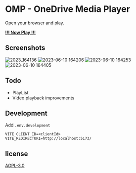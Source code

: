 # OMP - OneDrive Media Player
Open your browser and play.

[**!!! Now Play !!!**](https://nini22p.github.io/omp/)


## Screenshots
![2023_164136](https://github.com/nini22P/omp/assets/60903333/4ad7db6c-dfe0-46cf-b7ce-c2f9d77e4ad3)
![2023-06-10 164206](https://github.com/nini22P/omp/assets/60903333/23c62b76-96d4-43d8-984a-9494df885f84)
![2023-06-10 164253](https://github.com/nini22P/omp/assets/60903333/1880fa56-78a8-45f0-b63b-09b776ea7876)
![2023-06-10 164405](https://github.com/nini22P/omp/assets/60903333/f85e2a13-4eec-45a8-b6cd-9acce4f7bb0f)

## Todo
* PlayList
* Video playback improvements

## Development

Add `.env.development`

```env
VITE_CLIENT_ID=<clientId>
VITE_REDIRECTURI=http://localhost:5173/
```
## license
[AGPL-3.0](https://github.com/nini22P/omp/blob/main/LICENSE)
